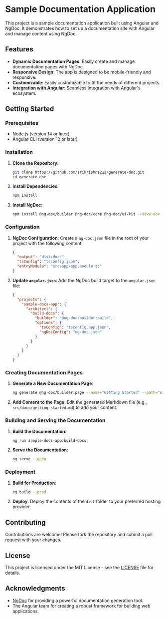# Sample Documentation Application

This project is a sample documentation application built using Angular and NgDoc. It demonstrates how to set up a documentation site with Angular and manage content using NgDoc.

## Features

- **Dynamic Documentation Pages**: Easily create and manage documentation pages with NgDoc.
- **Responsive Design**: The app is designed to be mobile-friendly and responsive.
- **Customizable**: Easily customizable to fit the needs of different projects.
- **Integration with Angular**: Seamless integration with Angular's ecosystem.

## Getting Started

### Prerequisites

- Node.js (version 14 or later)
- Angular CLI (version 12 or later)

### Installation

1. **Clone the Repository**:
    ```sh
    git clone https://github.com/srikrishna212/generate-doc.git
    cd generate-doc
    ```

2. **Install Dependencies**:
    ```sh
    npm install
    ```

3. **Install NgDoc**:
    ```sh
    npm install @ng-doc/builder @ng-doc/core @ng-doc/ui-kit --save-dev
    ```

### Configuration

1. **NgDoc Configuration**: Create a `ng-doc.json` file in the root of your project with the following content:
    ```json
    {
      "output": "dist/docs",
      "tsConfig": "tsconfig.json",
      "entryModule": "src/app/app.module.ts"
    }
    ```

2. **Update `angular.json`**: Add the NgDoc build target to the `angular.json` file:
    ```json
    {
      "projects": {
        "sample-docs-app": {
          "architect": {
            "build-docs": {
              "builder": "@ng-doc/builder:build",
              "options": {
                "tsConfig": "tsconfig.app.json",
                "ngDocConfig": "ng-doc.json"
              }
            }
          }
        }
      }
    }
    ```

### Creating Documentation Pages

1. **Generate a New Documentation Page**:
    ```sh
    ng generate @ng-doc/builder:page --name="Getting Started" --path="src/docs"
    ```

2. **Add Content to the Page**: Edit the generated Markdown file (e.g., `src/docs/getting-started.md`) to add your content.

### Building and Serving the Documentation

1. **Build the Documentation**:
    ```sh
    ng run sample-docs-app:build-docs
    ```

2. **Serve the Documentation**:
    ```sh
    ng serve --open
    ```

### Deployment

1. **Build for Production**:
    ```sh
    ng build --prod
    ```

2. **Deploy**: Deploy the contents of the `dist` folder to your preferred hosting provider.

## Contributing

Contributions are welcome! Please fork the repository and submit a pull request with your changes.

## License

This project is licensed under the MIT License - see the [LICENSE](LICENSE) file for details.

## Acknowledgments

- [NgDoc](https://ng-doc.com) for providing a powerful documentation generation tool.
- The Angular team for creating a robust framework for building web applications.
